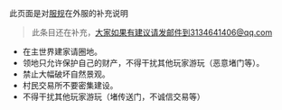 此页面是对[服规](../rules.md)在外服的补充说明
> 此条目还在补充，大家如果有建议请发邮件到3134641406@qq.com

- 在主世界建家请圈地。
- 领地只允许保护自己的财产，不得干扰其他玩家游玩（恶意堵门等）。
- 禁止大幅破坏自然景观。
- 村民交易所不要密集建设。
- 不得干扰其他玩家游玩（堵传送门，不诚信交易等）